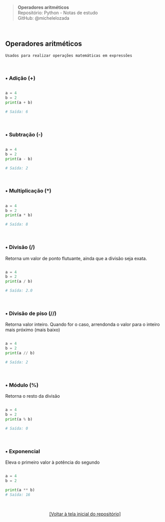 > **Operadores aritméticos**  
> Repositório: Python - Notas de estudo     
> GitHub: @michelelozada
&nbsp;
     
&nbsp;  
## Operadores aritméticos 
```
Usados para realizar operações matemáticas em expressões
```

&nbsp;  

### • Adição (+)
```py

a = 4
b = 2
print(a + b)  

# Saída: 6
```

&nbsp; 

### • Subtração (-)
```py

a = 4
b = 2
print(a - b)  

# Saída: 2
```

&nbsp; 

### • Multiplicação (*)
```py

a = 4
b = 2
print(a * b)  

# Saída: 8
```

&nbsp; 

### • Divisão (/)
Retorna um valor de ponto flutuante, ainda que a divisão seja exata.
```py

a = 4
b = 2
print(a / b)  

# Saída: 2.0
```

&nbsp; 

### • Divisão de piso (//)
Retorna valor inteiro. Quando for o caso, arrendonda o valor para o inteiro mais próximo (mais baixo)
```py

a = 4
b = 2
print(a // b)  

# Saída: 2
```

&nbsp; 

### • Módulo (%)
Retorna o resto da divisão
```py

a = 4
b = 2
print(a % b)  

# Saída: 0
```

&nbsp; 

### • Exponencial
Eleva o primeiro valor à potência do segundo
```py

a = 4
b = 2

print(a ** b) 
# Saída: 16
```

&nbsp;

<div align="center">
<a href="https://github.com/michelelozada/Python-Study-Notes">[Voltar à tela inicial do repositório]</a>
</div>